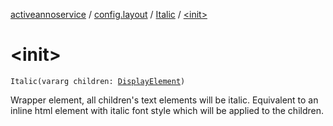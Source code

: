 [activeannoservice](../../index.md) / [config.layout](../index.md) / [Italic](index.md) / [&lt;init&gt;](./-init-.md)

# &lt;init&gt;

`Italic(vararg children: `[`DisplayElement`](../-display-element.md)`)`

Wrapper element, all children's text elements will be italic. Equivalent to an inline html element with italic font style
which will be applied to the children.

